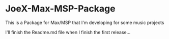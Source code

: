 # JoeX-Max-MSP-Package
This is a Package for Max/MSP that I'm developing for some music projects

I'll finish the Readme.md file when I finish the first release...
